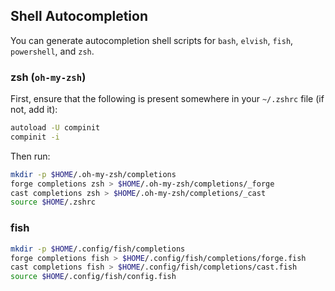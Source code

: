 ## Shell Autocompletion

You can generate autocompletion shell scripts for `bash`, `elvish`, `fish`, `powershell`, and `zsh`.

### zsh (`oh-my-zsh`)

First, ensure that the following is present somewhere in your `~/.zshrc` file (if not, add it):
```sh
autoload -U compinit
compinit -i
```
Then run:
```sh
mkdir -p $HOME/.oh-my-zsh/completions
forge completions zsh > $HOME/.oh-my-zsh/completions/_forge
cast completions zsh > $HOME/.oh-my-zsh/completions/_cast
source $HOME/.zshrc
```

### fish

```sh
mkdir -p $HOME/.config/fish/completions
forge completions fish > $HOME/.config/fish/completions/forge.fish
cast completions fish > $HOME/.config/fish/completions/cast.fish
source $HOME/.config/fish/config.fish
```
